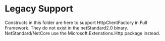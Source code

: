 ﻿# Legacy Support

Constructs in this folder are here to support HttpClientFactory in Full Framework. They
do not exist in the netStandard2.0 binary. NetStandard/NetCore use the
Microsoft.Extenstions.Http package instead.
